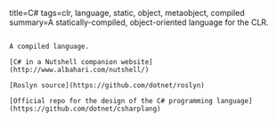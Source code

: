 title=C#
tags=clr, language, static, object, metaobject, compiled
summary=A statically-compiled, object-oriented language for the CLR.
~~~~~~

A compiled language. 

[C# in a Nutshell companion website](http://www.albahari.com/nutshell/) 

[Roslyn source](https://github.com/dotnet/roslyn)

[Official repo for the design of the C# programming language](https://github.com/dotnet/csharplang)
